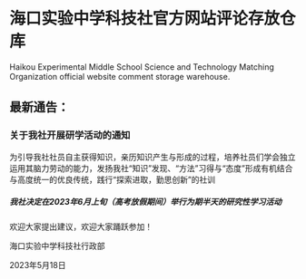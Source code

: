 # 海口实验中学科技社官方网站评论存放仓库
Haikou Experimental Middle School Science and Technology Matching Organization official website comment storage warehouse.

## 最新通告：
### 关于我社开展研学活动的通知

为引导我社社员自主获得知识，亲历知识产生与形成的过程，培养社员们学会独立运用其脑力劳动的能力，发扬我社“知识”发现、“方法”习得与“态度”形成有机结合与高度统一的优良传统，践行“探索进取，勤思创新”的社训
##### 我社决定在2023年6月上旬（高考放假期间）举行为期半天的研究性学习活动
欢迎大家提出建议，欢迎大家踊跃参加！

海口实验中学科技社行政部

2023年5月18日
